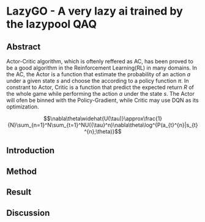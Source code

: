 
# LazyGO - A very lazy ai trained by the lazypool QAQ

## Abstract
Actor-Critic algorithm, which is oftenly reffered as AC, has been proved to be a good algorithm in the Reinforcement Learning(RL) in many domains. In the AC, the Actor is a function that estimate the probability of an action $a$ under a given state $s$ and choose the according to a policy function $\pi$. In constrant to Actor, Critic is a function that predict the expected return $R$ of the whole game while performing the action $a$ under the state $s$. The Actor will ofen be binned with the Policy-Gradient, while Critic may use DQN as its optimization.

$$\nabla\theta\widehat{U(\tau)}\approx\frac{1}{N}\sum_{n=1}^N\sum_{t=1}^NU({\tau}^n)\nabla\theta\log^{P(a_{t}^{n}|s_{t}^{n};\theta)}$$

$$$$

## Introduction

## Method

## Result

## Discussion
